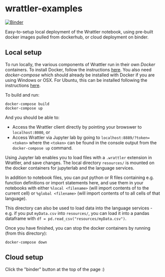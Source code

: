 # wrattler-examples

[![Binder](https://mybinder.org/badge_logo.svg)](https://mybinder.org/v2/gh/wrattler/wrattler-examples/master?urlpath=lab)

Easy-to-setup local deployment of the Wrattler notebook, using pre-built docker images pulled from dockerhub, or cloud deployment on binder.

## Local setup

To run locally, the various components of Wrattler run in their own *Docker* containers.  To install Docker, follow the instructions [here](https://www.docker.com/products/docker-desktop).  You also need *docker-compose* which should already be installed with Docker if you are using Windows or OSX.  For Ubuntu, this can be installed following the instructions [here](https://linuxize.com/post/how-to-install-and-use-docker-compose-on-ubuntu-18-04/).

To build and run:
```
docker-compose build
docker-compose up
```
And you should be able to:
* Access the Wrattler client directly by pointing your browswer to ```localhost:8080```, or
* Access Wrattler via Jupyter lab by going to ```localhost:8889/?token=<token>``` where the ```<token>``` can be found in the console output from the ```docker-compose up``` command.

Using Jupyter lab enables you to load files with a ```.wrattler``` extension in Wrattler, and save changes.
The local directory ```resources/``` is mounted on the docker containers for jupyterlab and the language services.

In addition to notebook files, you can put python or R files containing e.g. function definitions or import statements here, and use them in your notebooks with either
```%local <filename>``` (will import contents of <filename> to the current cell) or ```%global <filename>``` (will import contents of <filename> to all cells of that language).

This directory can also be used to load data into the language services - e.g. if you put ```myData.csv``` into ```resources/```, you can load it into a pandas dataframe with ```df = pd.read_csv("resources/myData.csv")```.

Once you have finished, you can stop the docker containers by running (from this directory):
```
docker-compose down
```

## Cloud setup

Click the "binder" button at the top of the page :)